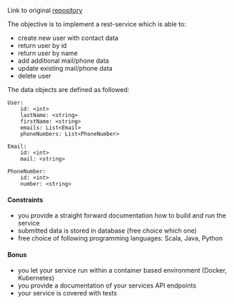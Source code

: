 Link to original [repository](https://github.com/perseusEngineering/candidate-coding-challenges/tree/master/backend-challenges/user-service)

The objective is to implement a rest-service which is able to:

* create new user with contact data
* return user by id
* return user by name
* add additional mail/phone data
* update existing mail/phone data
* delete user

The data objects are defined as followed:
```
User:
    id: <int>
    lastName: <string>
    firstName: <string>
    emails: List<Email>
    phoneNumbers: List<PhoneNumber>

Email:
    id: <int>
    mail: <string>
    
PhoneNumber:
    id: <int>
    number: <string>
```

#### Constraints
* you provide a straight forward documentation how to build and run the service
* submitted data is stored in database (free choice which one)
* free choice of following programming languages: Scala, Java, Python


#### Bonus
* you let your service run within a container based environment (Docker, Kubernetes)
* you provide a documentation of your services API endpoints
* your service is covered with tests
